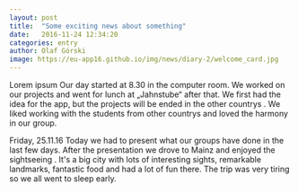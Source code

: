 ```yaml
---
layout: post
title:  "Some exciting news about something"
date:   2016-11-24 12:34:20
categories: entry
author: Olaf Górski
image: https://eu-app16.github.io/img/news/diary-2/welcome_card.jpg
---
```


Lorem ipsum
Our day started at  8.30  in the computer room.
We worked on our projects and went for lunch at „Jahnstube“ after that.
We first had the idea for the app, but the projects will be ended in the other countrys .
We liked working with the students from other countrys and loved the harmony  in our group.

Friday, 25.11.16
Today we had to present what our groups have done in the last few days.
After the presentation we drove to Mainz and enjoyed the sightseeing .
It's a big city with lots of interesting sights, remarkable  landmarks, fantastic food and had a lot of fun there. The trip was very tiring so we all went to sleep early.


